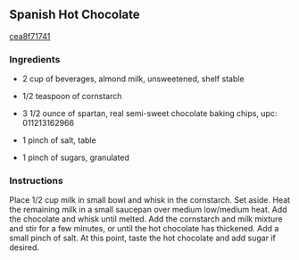 ## Spanish Hot Chocolate

[cea8f71741](http://tastykitchen.com/recipes/desserts/spanish-hot-chocolate/)

### Ingredients

 - 2 cup of beverages, almond milk, unsweetened, shelf stable

 - 1/2 teaspoon of cornstarch

 - 3 1/2 ounce of spartan, real semi-sweet chocolate baking chips, upc: 011213162966

 - 1 pinch of salt, table

 - 1 pinch of sugars, granulated

### Instructions

Place 1/2 cup milk in small bowl and whisk in the cornstarch. Set aside. Heat the remaining milk in a small saucepan over medium low/medium heat. Add the chocolate and whisk until melted. Add the cornstarch and milk mixture and stir for a few minutes, or until the hot chocolate has thickened. Add a small pinch of salt. At this point, taste the hot chocolate and add sugar if desired.